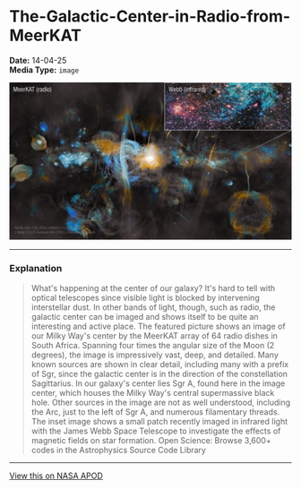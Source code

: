 # The-Galactic-Center-in-Radio-from-MeerKAT

**Date:** 14-04-25  
**Media Type:** `image`  

![Image](image.jpg)



---

### Explanation

> What's happening at the center of our galaxy? It's hard to tell with optical telescopes since visible light is blocked by intervening interstellar dust. In other bands of light, though, such as radio, the galactic center can be imaged and shows itself to be quite an interesting and active place.  The featured picture shows an image of our Milky Way's center by the MeerKAT array of 64 radio dishes in South Africa. Spanning four times the angular size of the Moon (2 degrees), the image is impressively vast, deep, and detailed.  Many known sources are shown in clear detail, including many with a prefix of Sgr, since the galactic center is in the direction of the constellation Sagittarius.  In our galaxy's center lies Sgr A, found here in the image center, which houses the Milky Way's central supermassive black hole.  Other sources in the image are not as well understood, including the Arc, just to the left of Sgr A, and numerous filamentary threads. The inset image shows a small patch recently imaged in infrared light with the James Webb Space Telescope to investigate the effects of magnetic fields on star formation.    Open Science: Browse 3,600+ codes in the Astrophysics Source Code Library

---

[View this on NASA APOD](https://apod.nasa.gov/apod/astropix.html)
